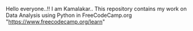 Hello everyone..!! I am Kamalakar..
This repository contains my work on Data Analysis using Python in FreeCodeCamp.org "https://www.freecodecamp.org/learn"
